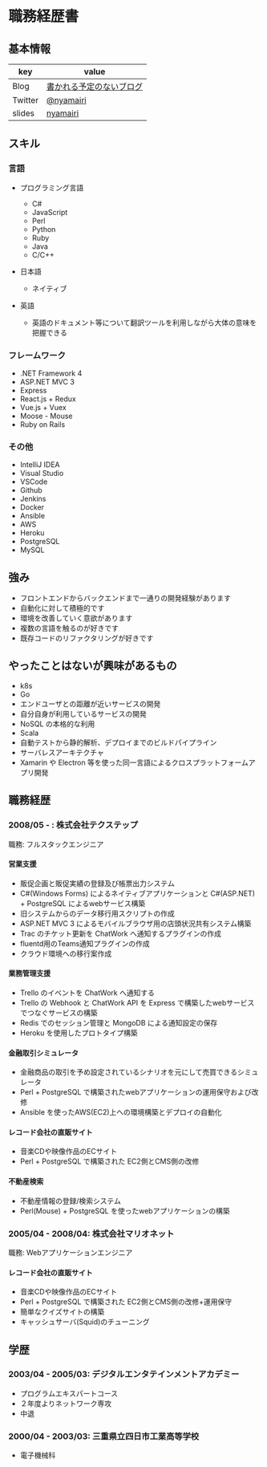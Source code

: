 # 職務経歴書

## 基本情報

|key|value|
|---|-----|
|Blog|[書かれる予定のないブログ](http://nyamairi.hatenablog.jp/)|
|Twitter|[@nyamairi](https://twitter.com/nyamairi)|
|slides|[nyamairi](https://slid.es/nyamairi)|

## スキル

### 言語

- プログラミング言語
  - C#
  - JavaScript
  - Perl
  - Python
  - Ruby
  - Java
  - C/C++

- 日本語
  - ネイティブ
- 英語
  - 英語のドキュメント等について翻訳ツールを利用しながら大体の意味を把握できる

### フレームワーク

- .NET Framework 4
- ASP.NET MVC 3
- Express
- React.js + Redux
- Vue.js + Vuex
- Moose - Mouse
- Ruby on Rails

### その他

- IntelliJ IDEA
- Visual Studio
- VSCode
- Github
- Jenkins
- Docker
- Ansible
- AWS
- Heroku
- PostgreSQL
- MySQL

## 強み

- フロントエンドからバックエンドまで一通りの開発経験があります
- 自動化に対して積極的です
- 環境を改善していく意欲があります
- 複数の言語を触るのが好きです
- 既存コードのリファクタリングが好きです

## やったことはないが興味があるもの

- k8s
- Go
- エンドユーザとの距離が近いサービスの開発
- 自分自身が利用しているサービスの開発
- NoSQL の本格的な利用
- Scala
- 自動テストから静的解析、デプロイまでのビルドパイプライン
- サーバレスアーキテクチャ
- Xamarin や Electron 等を使った同一言語によるクロスプラットフォームアプリ開発

## 職務経歴

### 2008/05 - : 株式会社テクステップ

職務: フルスタックエンジニア

#### 営業支援

- 販促企画と販促実績の登録及び帳票出力システム
- C#(Windows Forms) によるネイティブアプリケーションと C#(ASP.NET) + PostgreSQL によるwebサービス構築
- 旧システムからのデータ移行用スクリプトの作成
- ASP.NET MVC 3 によるモバイルブラウザ用の店頭状況共有システム構築
- Trac のチケット更新を ChatWork へ通知するプラグインの作成
- fluentd用のTeams通知プラグインの作成
- クラウド環境への移行案作成

#### 業務管理支援

- Trello のイベントを ChatWork へ通知する
- Trello の Webhook と ChatWork API を Express で構築したwebサービスでつなぐサービスの構築
- Redis でのセッション管理と MongoDB による通知設定の保存
- Heroku を使用したプロトタイプ構築

#### 金融取引シミュレータ

- 金融商品の取引を予め設定されているシナリオを元にして売買できるシミュレータ
- Perl + PostgreSQL で構築されたwebアプリケーションの運用保守および改修
- Ansible を使ったAWS(EC2)上への環境構築とデプロイの自動化

#### レコード会社の直販サイト

- 音楽CDや映像作品のECサイト
- Perl + PostgreSQL で構築された EC2側とCMS側の改修

#### 不動産検索

- 不動産情報の登録/検索システム
- Perl(Mouse) + PostgreSQL を使ったwebアプリケーションの構築

### 2005/04 - 2008/04: 株式会社マリオネット

職務: Webアプリケーションエンジニア

#### レコード会社の直販サイト

- 音楽CDや映像作品のECサイト
- Perl + PostgreSQL で構築された EC2側とCMS側の改修+運用保守
- 簡単なクイズサイトの構築
- キャッシュサーバ(Squid)のチューニング

## 学歴

### 2003/04 - 2005/03: デジタルエンタテインメントアカデミー

- プログラムエキスパートコース
- ２年度よりネットワーク専攻
- 中退

### 2000/04 - 2003/03: 三重県立四日市工業高等学校

- 電子機械科
